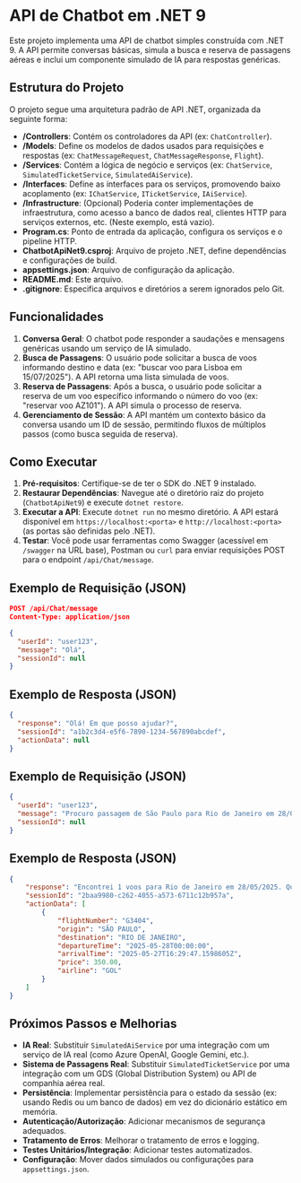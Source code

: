 # API de Chatbot em .NET 9

Este projeto implementa uma API de chatbot simples construída com .NET 9. A API permite conversas básicas, simula a busca e reserva de passagens aéreas e inclui um componente simulado de IA para respostas genéricas.

## Estrutura do Projeto

O projeto segue uma arquitetura padrão de API .NET, organizada da seguinte forma:

- **/Controllers**: Contém os controladores da API (ex: `ChatController`).
- **/Models**: Define os modelos de dados usados para requisições e respostas (ex: `ChatMessageRequest`, `ChatMessageResponse`, `Flight`).
- **/Services**: Contém a lógica de negócio e serviços (ex: `ChatService`, `SimulatedTicketService`, `SimulatedAiService`).
- **/Interfaces**: Define as interfaces para os serviços, promovendo baixo acoplamento (ex: `IChatService`, `ITicketService`, `IAiService`).
- **/Infrastructure**: (Opcional) Poderia conter implementações de infraestrutura, como acesso a banco de dados real, clientes HTTP para serviços externos, etc. (Neste exemplo, está vazio).
- **Program.cs**: Ponto de entrada da aplicação, configura os serviços e o pipeline HTTP.
- **ChatbotApiNet9.csproj**: Arquivo de projeto .NET, define dependências e configurações de build.
- **appsettings.json**: Arquivo de configuração da aplicação.
- **README.md**: Este arquivo.
- **.gitignore**: Especifica arquivos e diretórios a serem ignorados pelo Git.

## Funcionalidades

1.  **Conversa Geral**: O chatbot pode responder a saudações e mensagens genéricas usando um serviço de IA simulado.
2.  **Busca de Passagens**: O usuário pode solicitar a busca de voos informando destino e data (ex: "buscar voo para Lisboa em 15/07/2025"). A API retorna uma lista simulada de voos.
3.  **Reserva de Passagens**: Após a busca, o usuário pode solicitar a reserva de um voo específico informando o número do voo (ex: "reservar voo AZ101"). A API simula o processo de reserva.
4.  **Gerenciamento de Sessão**: A API mantém um contexto básico da conversa usando um ID de sessão, permitindo fluxos de múltiplos passos (como busca seguida de reserva).

## Como Executar

1.  **Pré-requisitos**: Certifique-se de ter o SDK do .NET 9 instalado.
2.  **Restaurar Dependências**: Navegue até o diretório raiz do projeto (`ChatbotApiNet9`) e execute `dotnet restore`.
3.  **Executar a API**: Execute `dotnet run` no mesmo diretório. A API estará disponível em `https://localhost:<porta>` e `http://localhost:<porta>` (as portas são definidas pelo .NET).
4.  **Testar**: Você pode usar ferramentas como Swagger (acessível em `/swagger` na URL base), Postman ou `curl` para enviar requisições POST para o endpoint `/api/Chat/message`.

## Exemplo de Requisição (JSON)

```json
POST /api/Chat/message
Content-Type: application/json

{
  "userId": "user123",
  "message": "Olá",
  "sessionId": null 
}
```

## Exemplo de Resposta (JSON)

```json
{
  "response": "Olá! Em que posso ajudar?",
  "sessionId": "a1b2c3d4-e5f6-7890-1234-567890abcdef",
  "actionData": null
}
```
## Exemplo de Requisição (JSON)

```json
{
  "userId": "user123",
  "message": "Procuro passagem de São Paulo para Rio de Janeiro em 28/05/2025",
  "sessionId": null 
}
```

## Exemplo de Resposta (JSON)

```json
{
    "response": "Encontrei 1 voos para Rio de Janeiro em 28/05/2025. Qual você gostaria de reservar? (Informe o número do voo)",
    "sessionId": "2baa9980-c262-4055-a573-6711c12b957a",
    "actionData": [
        {
            "flightNumber": "G3404",
            "origin": "SÃO PAULO",
            "destination": "RIO DE JANEIRO",
            "departureTime": "2025-05-28T00:00:00",
            "arrivalTime": "2025-05-27T16:29:47.1598605Z",
            "price": 350.00,
            "airline": "GOL"
        }
    ]
}
```
## Próximos Passos e Melhorias

- **IA Real**: Substituir `SimulatedAiService` por uma integração com um serviço de IA real (como Azure OpenAI, Google Gemini, etc.).
- **Sistema de Passagens Real**: Substituir `SimulatedTicketService` por uma integração com um GDS (Global Distribution System) ou API de companhia aérea real.
- **Persistência**: Implementar persistência para o estado da sessão (ex: usando Redis ou um banco de dados) em vez do dicionário estático em memória.
- **Autenticação/Autorização**: Adicionar mecanismos de segurança adequados.
- **Tratamento de Erros**: Melhorar o tratamento de erros e logging.
- **Testes Unitários/Integração**: Adicionar testes automatizados.
- **Configuração**: Mover dados simulados ou configurações para `appsettings.json`.

